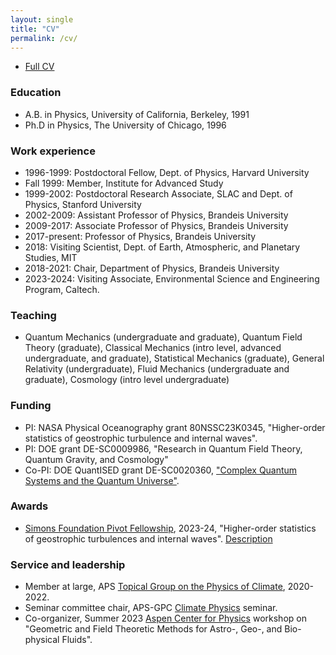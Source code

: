 ```yaml
---
layout: single
title: "CV"
permalink: /cv/
---
```


- [Full CV](https://albionlawrence.github.io/assets/documents/cv.pdf)

### Education
- A.B. in Physics, University of California, Berkeley, 1991
- Ph.D in Physics, The University of Chicago, 1996 

### Work experience
- 1996-1999: Postdoctoral Fellow, Dept. of Physics, Harvard University
- Fall 1999: Member, Institute for Advanced Study
- 1999-2002: Postdoctoral Research Associate, SLAC and Dept. of Physics, Stanford University
- 2002-2009: Assistant Professor of Physics, Brandeis University
- 2009-2017: Associate Professor of Physics, Brandeis University
- 2017-present: Professor of Physics, Brandeis University
- 2018: Visiting Scientist, Dept. of Earth, Atmospheric, and Planetary Studies, MIT
- 2018-2021: Chair, Department of Physics, Brandeis University
- 2023-2024: Visiting Associate, Environmental Science and Engineering Program, Caltech. 

### Teaching
- Quantum Mechanics (undergraduate and graduate), Quantum Field Theory (graduate), Classical Mechanics (intro level, advanced undergraduate, and graduate), Statistical Mechanics (graduate), General Relativity (undergraduate), Fluid Mechanics (undergraduate and graduate), Cosmology (intro level undergraduate)

### Funding

- PI: NASA Physical Oceanography grant 80NSSC23K0345, "Higher-order statistics of geostrophic turbulence and internal waves".
- PI: DOE grant DE-SC0009986, "Research in Quantum Field Theory, Quantum Gravity, and Cosmology"
- Co-PI: DOE QuantISED grant DE-SC0020360, ["Complex Quantum Systems and the Quantum Universe"](https://www.qiqg.org/).

### Awards

- [Simons Foundation Pivot Fellowship](https://www.simonsfoundation.org/simons-pivot-fellowship/fellows), 2023-24, "Higher-order statistics of geostrophic turbulences and internal waves". [Description](https://www.simonsfoundation.org/people/albion-lawrence/)

### Service and leadership
- Member at large, APS [Topical Group on the Physics of Climate](https://engage.aps.org/gpc/home), 2020-2022.
- Seminar committee chair, APS-GPC [Climate Physics](https://engage.aps.org/gpc/resources/seminar-series) seminar.
- Co-organizer, Summer 2023 [Aspen Center for Physics](https://www.aspenphys.org/) workshop on "Geometric and Field Theoretic Methods for Astro-, Geo-, and Bio-physical Fluids". 

